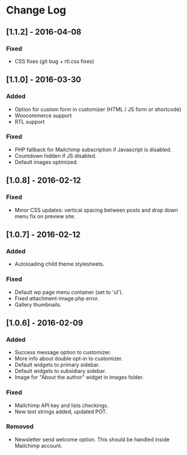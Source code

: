 # Change Log

## [1.1.2] - 2016-04-08

### Fixed

* CSS fixes (git bug + rtl.css fixes)

## [1.1.0] - 2016-03-30

### Added

* Option for custom form in customizer (HTML / JS form or shortcode)
* Woocommerce support
* RTL support

### Fixed

* PHP fallback for Mailchimp subscription if Javascript is disabled.
* Countdown hidden if JS disabled.
* Default images optimized.

## [1.0.8] - 2016-02-12

### Fixed

* Minor CSS updates: vertical spacing between posts and drop down menu fix on preview site.

## [1.0.7] - 2016-02-12

### Added

* Autoloading child theme stylesheets.

### Fixed

* Default wp page menu container (set to 'ul').
* Fixed attachment-image.php error.
* Gallery thumbnails.

## [1.0.6] - 2016-02-09

### Added

* Success message option to customizer.
* More info about double opt-in to customizer.
* Default widgets to primary sidebar.
* Default widgets to subsidiary sidebar.
* Image for "About the author" widget in images folder.

### Fixed

* Mailchimp API key and lists checkings.
* New text strings added, updated POT.

### Removed

* Newsletter send welcome option. This should be handled inside Mailchimp account.
